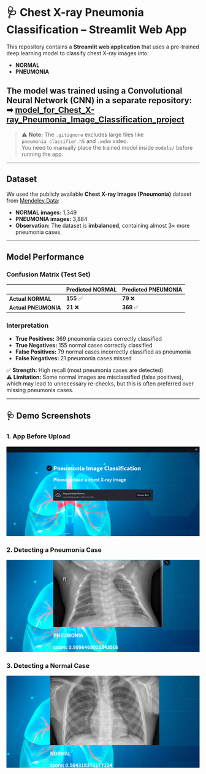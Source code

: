 # 🩺 Chest X-ray Pneumonia Classification – Streamlit Web App

This repository contains a **Streamlit web application** that uses a pre-trained deep learning model to classify chest X-ray images into:
- **NORMAL**
- **PNEUMONIA**

The model was trained using a Convolutional Neural Network (CNN) in a **separate repository**:  
➡ [model_for_Chest_X-ray_Pneumonia_Image_Classification_project](https://github.com/danyIkram/model_for_Chest_X-ray_Pneumonia_Image_Classification_project)
---

> ⚠️ **Note:** The `.gitignore` excludes large files like `pneumonia_classifier.h5` and `.webm` video.  
> You need to manually place the trained model inside `models/` before running the app.

---

## Dataset

We used the publicly available **Chest X-ray Images (Pneumonia)** dataset from [Mendeley Data](https://data.mendeley.com/datasets/rscbjbr9sj/2):

- **NORMAL images:** 1,349  
- **PNEUMONIA images:** 3,884  
- **Observation:** The dataset is **imbalanced**, containing almost 3× more pneumonia cases.

---

## Model Performance

### Confusion Matrix (Test Set)

|                | Predicted NORMAL | Predicted PNEUMONIA |
|----------------|----------------|---------------------|
| **Actual NORMAL**   | **155** ✅          | **79** ❌               |
| **Actual PNEUMONIA**| **21** ❌           | **369** ✅              |

### Interpretation
- **True Positives:** 369 pneumonia cases correctly classified  
- **True Negatives:** 155 normal cases correctly classified  
- **False Positives:** 79 normal cases incorrectly classified as pneumonia  
- **False Negatives:** 21 pneumonia cases missed  

✅ **Strength:** High recall (most pneumonia cases are detected)  
⚠️ **Limitation:** Some normal images are misclassified (false positives), which may lead to unnecessary re-checks, but this is often preferred over missing pneumonia cases.

---
## 🩺 Demo Screenshots

### 1. App Before Upload
![App Homepage](assets/screenshot_home.png)

### 2. Detecting a Pneumonia Case
![Pneumonia Detected](assets/screenshot_pneumonia.png)

### 3. Detecting a Normal Case
![Normal Detected](assets/screenshot_normal.png)

